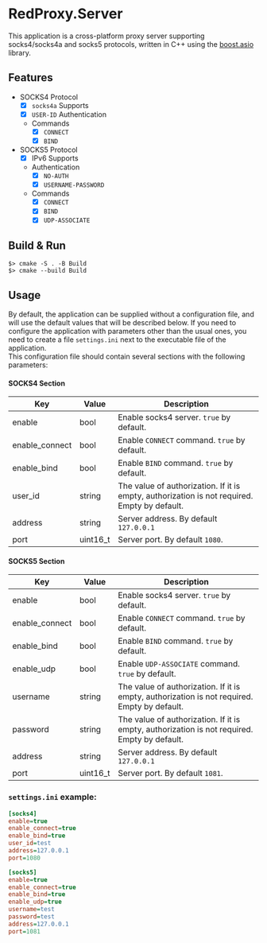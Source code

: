 # RedProxy.Server 

This application is a cross-platform proxy server supporting socks4/socks4a and socks5 protocols, written in C++ using the [boost.asio](https://github.com/boostorg/asio) library.

## Features

- SOCKS4 Protocol
  - [x] `socks4a` Supports
  - [x] `USER-ID` Authentication
  - Commands
    - [x] `CONNECT`
    - [x] `BIND`
   
- SOCKS5 Protocol
  - [x] IPv6 Supports
  - Authentication
    - [x] `NO-AUTH`
    - [x] `USERNAME-PASSWORD`
  - Commands
    - [x] `CONNECT`
    - [x] `BIND`
    - [x] `UDP-ASSOCIATE`

## Build & Run

```console
$> cmake -S . -B Build
$> cmake --build Build
```

## Usage
By default, the application can be supplied without a configuration file, and will use the default values that will be described below. 
If you need to configure the application with parameters other than the usual ones, you need to create a file `settings.ini` next to the executable file of the application.
<br>
This configuration file should contain several sections with the following parameters:

#### SOCKS4 Section

| Key             | Value      | Description                                                                                  | 
|-----------------|------------|----------------------------------------------------------------------------------------------|
| enable          | bool       | Enable socks4 server. `true` by default.                                                     | 
| enable_connect  | bool       | Enable `CONNECT` command. `true` by default.                                                 |
| enable_bind     | bool       | Enable `BIND` command. `true` by default.                                                    |
| user_id         | string     | The value of authorization. If it is empty, authorization is not required. Empty by default. |
| address         | string     | Server address. By default `127.0.0.1`                                                       |
| port            | uint16_t   | Server port. By default `1080`.                                                              |

#### SOCKS5 Section

| Key             | Value      | Description                                                                                  | 
|-----------------|------------|----------------------------------------------------------------------------------------------|
| enable          | bool       | Enable socks4 server. `true` by default.                                                     | 
| enable_connect  | bool       | Enable `CONNECT` command. `true` by default.                                                 |
| enable_bind     | bool       | Enable `BIND` command. `true` by default.                                                    |
| enable_udp      | bool       | Enable `UDP-ASSOCIATE` command. `true` by default.                                           |
| username        | string     | The value of authorization. If it is empty, authorization is not required. Empty by default. |
| password        | string     | The value of authorization. If it is empty, authorization is not required. Empty by default. |
| address         | string     | Server address. By default `127.0.0.1`                                                       |
| port            | uint16_t   | Server port. By default `1081`.                                                              |

### `settings.ini` example:
```ini
[socks4]
enable=true
enable_connect=true
enable_bind=true
user_id=test
address=127.0.0.1
port=1080

[socks5]
enable=true
enable_connect=true
enable_bind=true
enable_udp=true
username=test
password=test
address=127.0.0.1
port=1081
```




